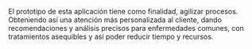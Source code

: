 

El prototipo de esta aplicación tiene como finalidad, agilizar procesos.
Obteniendo así una atención más personalizada al cliente, dando recomendaciones y
análisis precisos para enfermedades comunes, con tratamientos asequibles y así poder reducir tiempo y recursos.
